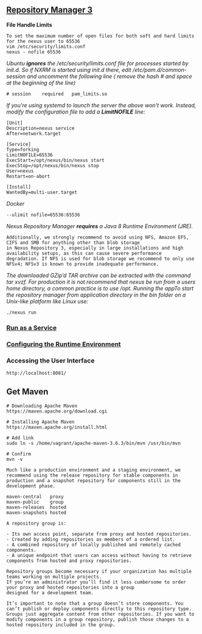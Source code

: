 ## [Repository Manager 3](https://help.sonatype.com/repomanager3)
**File Handle Limits**
```
To set the maximum number of open files for both soft and hard limits for the nexus user to 65536
vim /etc/security/limits.conf
nexus - nofile 65536
```
*Ubuntu **ignores** the /etc/security/limits.conf file for processes started by init.d.
So if NXRM is started using init.d there, edit /etc/pam.d/common-session and uncomment the following line ( remove the hash # and space at the beginning of the line)*
```
# session    required   pam_limits.so
```
*If you're using systemd to launch the server the above won't work. Instead, modify the configuration file to add a **LimitNOFILE** line:*
```
[Unit]
Description=nexus service
After=network.target

[Service]
Type=forking
LimitNOFILE=65536
ExecStart=/opt/nexus/bin/nexus start
ExecStop=/opt/nexus/bin/nexus stop
User=nexus
Restart=on-abort

[Install]
WantedBy=multi-user.target
```
*Docker*
```
--ulimit nofile=65536:65536
```
*Nexus Repository Manager **requires** a Java 8 Runtime Environment (JRE).*
```
Additionally, we strongly recommend to avoid using NFS, Amazon EFS, CIFS and SMB for anything other than blob storage 
in Nexus Repository 3, especially in large installations and high availability setups, as this can cause severe performance 
degradation. If NFS is used for blob storage we recommend to only use NFSv4; NFSv3 is known to provide inadequate performance. 
```
*The downloaded GZip’d TAR archive can be extracted with the command tar xvzf. For production it is not recommend that nexus be run from a users
home directory, a common practice is to use /opt. Running the appTo start the repository manager from application directory in the bin folder 
on a Unix-like platform like Linux use:*
```
./nexus run
```
### [Run as a Service](https://help.sonatype.com/repomanager3/installation/run-as-a-service)
### [Configuring the Runtime Environment](https://help.sonatype.com/repomanager3/installation/configuring-the-runtime-environment)
### Accessing the User Interface
```
http://localhost:8081/
```
## Get Maven
```
# Downloading Apache Maven
https://maven.apache.org/download.cgi

# Installing Apache Maven
https://maven.apache.org/install.html

# Add link
sudo ln -s /home/vagrant/apache-maven-3.6.3/bin/mvn /usr/bin/mvn

# Confirm 
mvn -v
```
`Much like a production environment and a staging environment, we recommend using the release repository for stable components in production and a snapshot repository for components still in the development phase.`

```
maven-central	proxy
maven-public	group
maven-releases	hosted
maven-snapshots	hosted
```
```
A repository group is:

- Its own access point, separate from proxy and hosted repositories.
- Created by adding repositories as members of a ordered list.
- A combined repository of locally published and remotely cached components.
- A unique endpoint that users can access without having to retrieve components from hosted and proxy repositories.
```
```
Repository groups become necessary if your organization has multiple teams working on multiple projects. 
If you’re an administrator you’ll find it less cumbersome to order your proxy and hosted repositories into a group 
designed for a development team.
```
`It’s important to note that a group doesn’t store components. You can’t publish or deploy components directly to this repository type. Groups just aggregate content from other repositories. If you want to modify components in a group repository, publish those changes to a hosted repository included in the group.`
